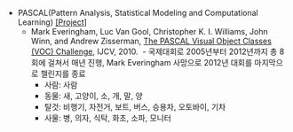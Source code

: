 * PASCAL(Pattern Analysis, Statistical Modeling and Computational Learning) [[Project]](http://host.robots.ox.ac.uk/pascal/VOC/)
  * Mark Everingham, Luc Van Gool, Christopher K. I. Williams, John Winn, and Andrew Zisserman, [The PASCAL Visual Object Classes (VOC) Challenge](http://host.robots.ox.ac.uk/pascal/VOC/pubs/everingham10.pdf), IJCV, 2010.
  - 국제대회로 2005년부터 2012년까지 총 8회에 걸쳐서 매년 진행, Mark Everingham 사망으로 2012년 대회를 마지막으로 챌린지를 종료
	- 사람: 사람
	- 동물: 새, 고양이, 소, 개, 말, 양
	- 탈것: 비행기, 자전거, 보트, 버스, 승용차, 오토바이, 기차
	- 사물: 병, 의자, 식탁, 화초, 소파, 모니터
